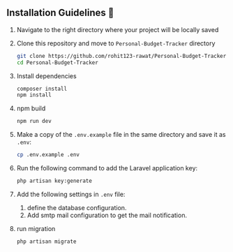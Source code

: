 ## Installation Guidelines :rocket:


1. Navigate to the right directory where your project will be locally saved


2. Clone this repository and move to `Personal-Budget-Tracker` directory

   ```sh
   git clone https://github.com/rohit123-rawat/Personal-Budget-Tracker.git
   cd Personal-Budget-Tracker
   ```

3. Install dependencies

   ```sh
   composer install
   npm install
   ```

4. npm build

   ```sh
   npm run dev
   ```

5. Make a copy of the `.env.example` file in the same directory and save it as `.env`:

   ```sh
   cp .env.example .env
   ```

6. Run the following command to add the Laravel application key:

   ```sh
   php artisan key:generate
   ```

7. Add the following settings in `.env` file:

   1. define the database configuration.
   2. Add smtp mail configuration to get the mail notification.
8. run migration  

    ```sh
   php artisan migrate
   ```